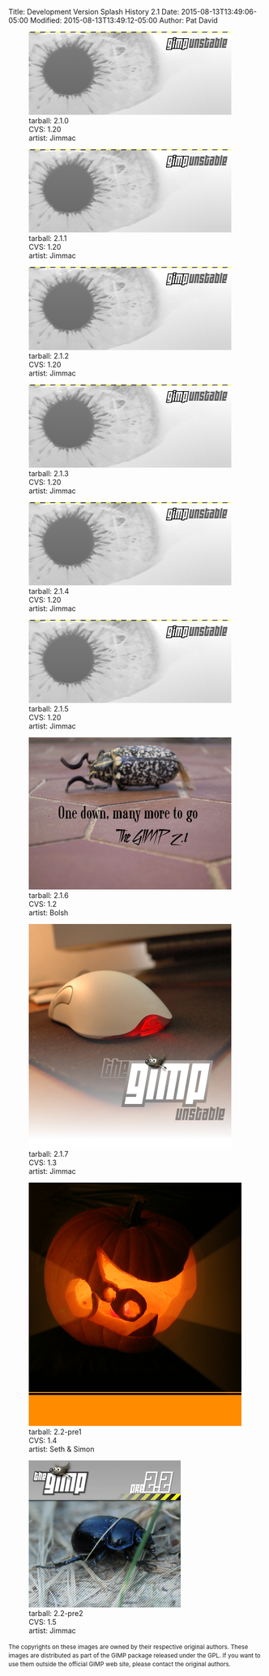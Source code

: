 Title: Development Version Splash History 2.1
Date: 2015-08-13T13:49:06-05:00
Modified: 2015-08-13T13:49:12-05:00
Author: Pat David


  <figure>
<img src="images/gimp_splashpng.1.20.png" alt="tarball: 2.1.0">
<figcaption>
tarball: 2.1.0<br>CVS: 1.20<br>
  artist: Jimmac
</figcaption>
</figure>

  <figure>
<img src="images/gimp_splashpng.1.20.png" alt="tarball: 2.1.1">
<figcaption>
tarball: 2.1.1<br>CVS: 1.20<br>
  artist: Jimmac
</figcaption>
</figure>



  <figure>
<img src="images/gimp_splashpng.1.20.png" alt="tarball: 2.1.2">
<figcaption>
tarball: 2.1.2<br>CVS: 1.20<br>
  artist: Jimmac
</figcaption>
</figure>

  <figure>
<img src="images/gimp_splashpng.1.20.png" alt="tarball: 2.1.3">
<figcaption>
tarball: 2.1.3<br>CVS: 1.20<br>
  artist: Jimmac
</figcaption>
</figure>



  <figure>
<img src="images/gimp_splashpng.1.20.png" alt="tarball: 2.1.4">
<figcaption>
tarball: 2.1.4<br>CVS: 1.20<br>
  artist: Jimmac
</figcaption>
</figure>

  <figure>
<img src="images/gimp_splashpng.1.20.png" alt="tarball: 2.1.5">
<figcaption>
tarball: 2.1.5<br>CVS: 1.20<br>
  artist: Jimmac
</figcaption>
</figure>



  <figure>
<img src="images/gimp-splash-1.2.png" alt="tarball: 2.1.6">
<figcaption>
tarball: 2.1.6<br>CVS: 1.2<br>
  artist: Bolsh
</figcaption>
</figure>

  <figure>
<img src="images/gimp-splash-1.3.png" alt="tarball: 2.1.7">
<figcaption>
tarball: 2.1.7<br>CVS: 1.3<br>
  artist: Jimmac
</figcaption>
</figure>



  <figure>
<img src="images/gimp-splash-1.4.png" alt="tarball: 2.2-pre1">
<figcaption>
tarball: 2.2-pre1<br>CVS: 1.4<br>
  artist: Seth &amp; Simon
</figcaption>
</figure>

  <figure>
<img src="images/gimp-splash-1.5.png" alt="tarball: 2.2-pre2">
<figcaption>
tarball: 2.2-pre2<br>CVS: 1.5<br>
  artist: Jimmac
</figcaption>
</figure>



<small>The copyrights on these images are owned by their respective
original authors. These images are distributed as part of the GIMP
package released under the GPL. If you want to use them outside the
official GIMP web site, please contact the original
authors.</small>

